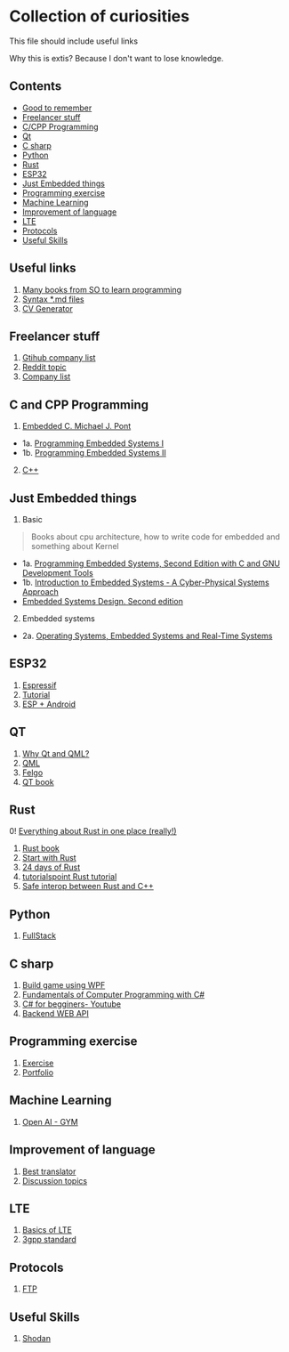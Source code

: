 # Collection of curiosities

This file should include useful links

Why this is extis? Because I don't want to lose knowledge.


## Contents

<!-- toc -->
- [Good to remember](#useful-links)
- [Freelancer stuff](#freelancer-stuff)
- [C/CPP Programming](#c-and-cpp-programming)
- [Qt](#qt)
- [C sharp](c-sharp)
- [Python](#python)
- [Rust](#rust)
- [ESP32](#esp32)
- [Just Embedded things](#just-embedded-things)
- [Programming exercise](#programming-exercise)
- [Machine Learning](#machine-learning)
- [Improvement of language](#improvement-of-language)
- [LTE](#lte)
- [Protocols](#protocols)
- [Useful Skills](#useful-skills)

<!-- tocstop -->

## Useful links
1. [Many books from SO to learn programming](http://goalkicker.com)
2. [Syntax *.md files](https://help.github.com/articles/basic-writing-and-formatting-syntax/)
3. [CV Generator](https://latexresu.me)

## Freelancer stuff
1. [Gtihub company list](https://github.com/lukasz-madon/awesome-remote-job#companies-with-remote-dna)
2. [Reddit topic](https://www.reddit.com/r/telecommuting/comments/662qsc/looking_for_a_remote_job_here_are_the_best_sites/)
3. [Company list](https://docs.google.com/spreadsheets/d/1r_kF6uEGe_r5XR91pJqkahToxszJxLoBL6HdMH65xNs/edit#gid=0)

## C and CPP Programming
1. [Embedded C. Michael J. Pont](http://www.ecpe.nu.ac.th/ponpisut/22323006-Embedded-c-Tutorial-8051.pdf)
  - 1a. [Programming Embedded Systems I](ftp://ftp.ti.com/pub/data_acquisition/MSC_CD-ROM/C_Programming/PrgEmbeddeSys_1perPage.pdf)
  - 1b. [Programming Embedded Systems II](http://www.iuma.ulpgc.es/~nunez/clases-sed-mai-8051/8051-Leicester-UCRiverside/Pont-EmbeddedC-Schedulers-Leicester-pes2ohp_a4.pdf)
2. [C++](https://thispointer.com/c11-tutorial/)  

## Just Embedded things
1. Basic
> Books about cpu architecture, how to write code for embedded and something about Kernel
  - 1a. [Programming Embedded Systems, Second Edition with C and GNU Development Tools](http://stepsmail.com/download/Career-In-Embedded-System.PDF)
  - 1b. [Introduction to Embedded Systems - A Cyber-Physical Systems Approach](http://leeseshia.org/releases/LeeSeshia_DigitalV1_06.pdf)
  - [Embedded Systems Design. Second edition](http://read.pudn.com/downloads158/ebook/707037/Embedded%20Systems%20Design%20-%202ed%20-%200750655461.pdf)
 2. Embedded systems
  - 2a. [Operating Systems, Embedded Systems and Real-Time Systems](http://fides.fe.uni-lj.si/~janezp/operating_systems_embedded_systems_and_real-time_systems.pdf)

## ESP32
1. [Espressif](https://docs.espressif.com/projects/esp-idf/en/stable/get-started/)
2. [Tutorial](https://hackaday.io/project/28632/instructions)
3. [ESP + Android](https://www.instructables.com/id/ESP32-BLE-Android-App-Arduino-IDE-AWESOME/)

## QT

1. [Why Qt and QML?](https://medium.com/@yacine.benaffane/why-we-should-use-the-qt-framework-and-the-qml-f01c4edb13cd)
2. [QML](https://qmlbook.github.io/)
3. [Felgo](https://felgo.com/)
4. [QT book](https://github.com/eddykim777/qtbook)

## Rust
0! [Everything about Rust in one place (really!)](https://awesomeopensource.com/project/ctjhoa/rust-learning)

1. [Rust book](https://doc.rust-lang.org/book/index.html)
2. [Start with Rust](https://www.rust-lang.org/learn)
3. [24 days of Rust](https://zsiciarz.github.io/24daysofrust/book/vol1/index.html)
4. [tutorialspoint Rust tutorial](https://www.tutorialspoint.com/rust/rust_tutorial.pdf)
5. [Safe interop between Rust and C++](https://cxx.rs/)

## Python

1. [FullStack](https://www.fullstackpython.com/web-frameworks.html)

## C sharp

1. [Build game using WPF](https://scottlilly.com/build-a-cwpf-rpg/)
2. [Fundamentals of Computer Programming with C#](http://www.introprogramming.info/english-intro-csharp-book/)
3. [C# for begginers- Youtube](https://www.youtube.com/watch?v=SXmVym6L8dw&list=PLAC325451207E3105&index=1)
4. [Backend WEB API](https://www.script-tutorials.com/backend-web-api-with-c-step-by-step-tutorial/)

## Programming exercise

1. [Exercise](https://exercism.io/tracks/csharp/exercises)
2. [Portfolio](https://www.codementor.io/npostolovski/40-side-project-ideas-for-software-engineers-g8xckyxef)

## Machine Learning

1. [Open AI - GYM](https://gym.openai.com/docs/)

## Improvement of language

1. [Best translator](https://www.deepl.com/translator)
2. [Discussion topics](https://esldiscussions.com/index.html)

## LTE
1. [Basics of LTE](https://www.youtube.com/channel/UCf5srFJ-JofnE8r-bn1o1VA)
2. [3gpp standard](http://www.3gpp.org/specifications)

## Protocols
1. [FTP](https://www.wired.com/2010/02/ftp_for_beginners/#FTPing_with_the_Browser)

## Useful Skills

1. [Shodan](https://www.shodan.io/store/member/success)
